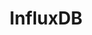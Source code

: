 ---
title: InfluxDB
categories:
  - database
docs:
  - id: java
    url: https://www.testcontainers.org/modules/databases/influxdb/
    example: |
      ```java
      InfluxDBContainerinfluxDBContainer = new InfluxDBContainer<>(DockerImageName.parse("influxdb:2.0.7")
      ```
description: |
  InfluxDB is an open-source time series database for storage and retrieval of time series data in fields such as operations monitoring, application metrics, Internet of Things sensor data, and real-time analytics.
---